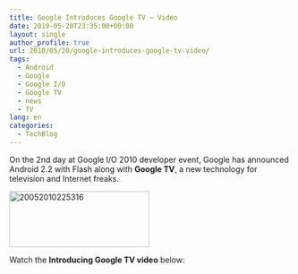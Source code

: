 ```yaml
---
title: Google Introduces Google TV – Video
date: 2010-05-20T23:35:00+00:00
layout: single
author_profile: true
url: 2010/05/20/google-introduces-google-tv-video/
tags:
  - Android
  - Google
  - Google I/O
  - Google TV
  - news
  - TV
lang: en
categories: 
  - TechBlog
---
```

On the 2nd day at Google I/O 2010 developer event, Google has announced Android 2.2 with Flash along with **Google TV**, a new technology for television and Internet freaks.

[<img title="20052010225316" border="0" alt="20052010225316" src="http://lh6.ggpht.com/_vaUVXcmC3OI/S_XAThdefMI/AAAAAAAACRM/b4H0rG9Tgmc/20052010225316_thumb%5B2%5D.jpg?imgmax=800" width="250" height="100" />](http://lh4.ggpht.com/_vaUVXcmC3OI/S_XARsQYsyI/AAAAAAAACRI/R4HMFq1a02o/s1600-h/20052010225316%5B4%5D.jpg) 

Watch the **Introducing Google TV video** below: